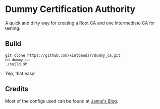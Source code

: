 # Dummy Certification Authority
A quick and dirty way for creating a Root CA and one Intermediate CA for testing.

## Build
```
git clone https://github.com/kintoandar/dummy_ca.git
cd dummy_ca
./build.sh
```
Yep, that easy!

## Credits
Most of the configs used can be found at [Jamie's Blog](https://jamielinux.com/docs/openssl-certificate-authority/).
